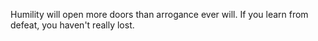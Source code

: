Humility will open more doors than arrogance ever will.
If you learn from defeat, you haven't really lost.
